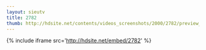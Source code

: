 ```yaml
---
layout: sieutv
title: 2782
thumb: http://hdsite.net/contents/videos_screenshots/2000/2782/preview_360p.mp4.jpg
---
```

{% include iframe src='http://hdsite.net/embed/2782' %}
 
